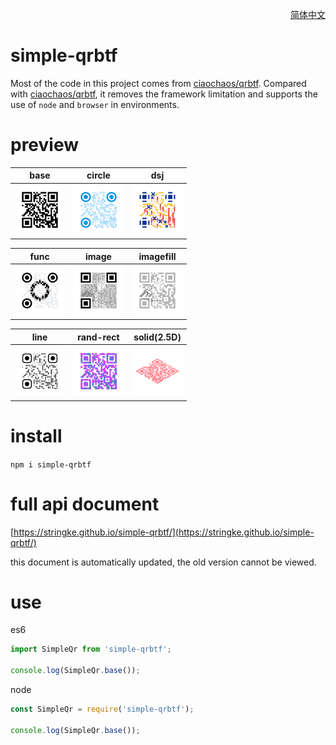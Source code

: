 <p align='right'>
  <a href='./README_CN.md' target='_blank' hreflang='zh-cn'>简体中文</a>
</p>

# simple-qrbtf

Most of the code in this project comes from [ciaochaos/qrbtf](https://github.com/ciaochaos/qrbtf). Compared with [ciaochaos/qrbtf](https://github.com/ciaochaos/qrbtf), it removes the framework limitation and supports the use of `node` and `browser` in environments.

# preview

| base                                                     | circle                                                     | dsj                                                     |
| -------------------------------------------------------- | ---------------------------------------------------------- | ------------------------------------------------------- |
| <img src="./assets/base.png" width="80px" height="80px"> | <img src="./assets/circle.png" width="80px" height="80px"> | <img src="./assets/dsj.png" width="80px" height="80px"> |

| func                                                    | image                                                     | imagefill                                                     |
| ------------------------------------------------------- | --------------------------------------------------------- | ------------------------------------------------------------- |
| <img src="./assets/fun.png" width="80px" height="80px"> | <img src="./assets/image.png" width="80px" height="80px"> | <img src="./assets/imagefill.png" width="80px" height="80px"> |

| line                                                     | rand-rect                                                    | solid(2.5D)                                               |
| -------------------------------------------------------- | ------------------------------------------------------------ | --------------------------------------------------------- |
| <img src="./assets/line.png" width="80px" height="80px"> | <img src="./assets/randrect.png" width="80px" height="80px"> | <img src="./assets/solid.png" width="80px" height="80px"> |

# install

`npm i simple-qrbtf`

# full api document

[https://stringke.github.io/simple-qrbtf/](https://stringke.github.io/simple-qrbtf/)

this document is automatically updated, the old version cannot be viewed.

# use

es6

```javascript
import SimpleQr from 'simple-qrbtf';

console.log(SimpleQr.base());
```

node

```javascript
const SimpleQr = require('simple-qrbtf');

console.log(SimpleQr.base());
```
